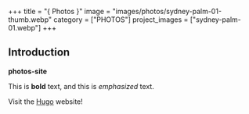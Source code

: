 +++
title = "{ Photos }"
image = "images/photos/sydney-palm-01-thumb.webp"
category = ["PHOTOS"]
project_images = ["sydney-palm-01.webp"]
+++

## Introduction

**photos-site**

This is **bold** text, and this is *emphasized* text.

Visit the [Hugo](https://gohugo.io) website!